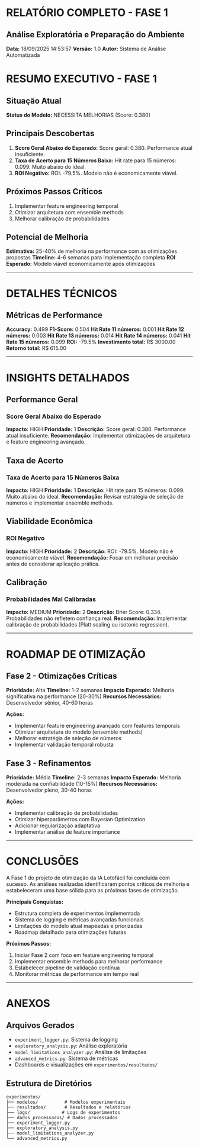 # RELATÓRIO COMPLETO - FASE 1
## Análise Exploratória e Preparação do Ambiente

**Data:** 18/09/2025 14:53:57
**Versão:** 1.0
**Autor:** Sistema de Análise Automatizada

# RESUMO EXECUTIVO - FASE 1

## Situação Atual
**Status do Modelo:** NECESSITA MELHORIAS (Score: 0.380)

## Principais Descobertas
1. **Score Geral Abaixo do Esperado:** Score geral: 0.380. Performance atual insuficiente.
2. **Taxa de Acerto para 15 Números Baixa:** Hit rate para 15 números: 0.099. Muito abaixo do ideal.
3. **ROI Negativo:** ROI: -79.5%. Modelo não é economicamente viável.

## Próximos Passos Críticos
1. Implementar feature engineering temporal
2. Otimizar arquitetura com ensemble methods
3. Melhorar calibração de probabilidades

## Potencial de Melhoria
**Estimativa:** 25-40% de melhoria na performance com as otimizações propostas
**Timeline:** 4-6 semanas para implementação completa
**ROI Esperado:** Modelo viável economicamente após otimizações

---

# DETALHES TÉCNICOS

## Métricas de Performance
**Accuracy:** 0.499
**F1-Score:** 0.504
**Hit Rate 11 números:** 0.001
**Hit Rate 12 números:** 0.003
**Hit Rate 13 números:** 0.014
**Hit Rate 14 números:** 0.041
**Hit Rate 15 números:** 0.099
**ROI:** -79.5%
**Investimento total:** R$ 3000.00
**Retorno total:** R$ 615.00

---

# INSIGHTS DETALHADOS

## Performance Geral

### Score Geral Abaixo do Esperado
**Impacto:** HIGH
**Prioridade:** 1
**Descrição:** Score geral: 0.380. Performance atual insuficiente.
**Recomendação:** Implementar otimizações de arquitetura e feature engineering avançado.

## Taxa de Acerto

### Taxa de Acerto para 15 Números Baixa
**Impacto:** HIGH
**Prioridade:** 1
**Descrição:** Hit rate para 15 números: 0.099. Muito abaixo do ideal.
**Recomendação:** Revisar estratégia de seleção de números e implementar ensemble methods.

## Viabilidade Econômica

### ROI Negativo
**Impacto:** HIGH
**Prioridade:** 2
**Descrição:** ROI: -79.5%. Modelo não é economicamente viável.
**Recomendação:** Focar em melhorar precisão antes de considerar aplicação prática.

## Calibração

### Probabilidades Mal Calibradas
**Impacto:** MEDIUM
**Prioridade:** 2
**Descrição:** Brier Score: 0.334. Probabilidades não refletem confiança real.
**Recomendação:** Implementar calibração de probabilidades (Platt scaling ou isotonic regression).


---

# ROADMAP DE OTIMIZAÇÃO

## Fase 2 - Otimizações Críticas
**Prioridade:** Alta
**Timeline:** 1-2 semanas
**Impacto Esperado:** Melhoria significativa na performance (20-30%)
**Recursos Necessários:** Desenvolvedor sênior, 40-60 horas

**Ações:**
- Implementar feature engineering avançado com features temporais
- Otimizar arquitetura do modelo (ensemble methods)
- Melhorar estratégia de seleção de números
- Implementar validação temporal robusta

## Fase 3 - Refinamentos
**Prioridade:** Média
**Timeline:** 2-3 semanas
**Impacto Esperado:** Melhoria moderada na confiabilidade (10-15%)
**Recursos Necessários:** Desenvolvedor pleno, 30-40 horas

**Ações:**
- Implementar calibração de probabilidades
- Otimizar hiperparâmetros com Bayesian Optimization
- Adicionar regularização adaptativa
- Implementar análise de feature importance


---

# CONCLUSÕES

A Fase 1 do projeto de otimização da IA Lotofácil foi concluída com sucesso. As análises realizadas identificaram pontos críticos de melhoria e estabeleceram uma base sólida para as próximas fases de otimização.

**Principais Conquistas:**
- Estrutura completa de experimentos implementada
- Sistema de logging e métricas avançadas funcionais
- Limitações do modelo atual mapeadas e priorizadas
- Roadmap detalhado para otimizações futuras

**Próximos Passos:**
1. Iniciar Fase 2 com foco em feature engineering temporal
2. Implementar ensemble methods para melhorar performance
3. Estabelecer pipeline de validação contínua
4. Monitorar métricas de performance em tempo real


---

# ANEXOS

## Arquivos Gerados
- `experiment_logger.py`: Sistema de logging
- `exploratory_analysis.py`: Análise exploratória
- `model_limitations_analyzer.py`: Análise de limitações
- `advanced_metrics.py`: Sistema de métricas
- Dashboards e visualizações em `experimentos/resultados/`

## Estrutura de Diretórios
```
experimentos/
├── modelos/          # Modelos experimentais
├── resultados/       # Resultados e relatórios
├── logs/            # Logs de experimentos
├── dados_processados/ # Dados processados
├── experiment_logger.py
├── exploratory_analysis.py
├── model_limitations_analyzer.py
└── advanced_metrics.py
```
